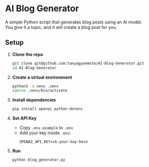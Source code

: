 # AI Blog Generator

A simple Python script that generates blog posts using an AI model.  
You give it a topic, and it will create a blog post for you.

## Setup

1. **Clone the repo**
   ```bash
   git clone git@github.com:tanyagyanmote/AI-Blog-Generator.git
   cd AI-Blog-Generator
   ```

2. **Create a virtual environment**
   ```bash
   python3 -m venv .venv
   source .venv/bin/activate
   ```

3. **Install dependencies**
   ```bash
   pip install openai python-dotenv
   ```

4. **Set API Key**
   - Copy `.env.example` to `.env`
   - Add your key inside `.env`:
     ```
     OPENAI_API_KEY=sk-your-key-here
     ```

5. **Run**
   ```bash
   python blog_generator.py
   ```
